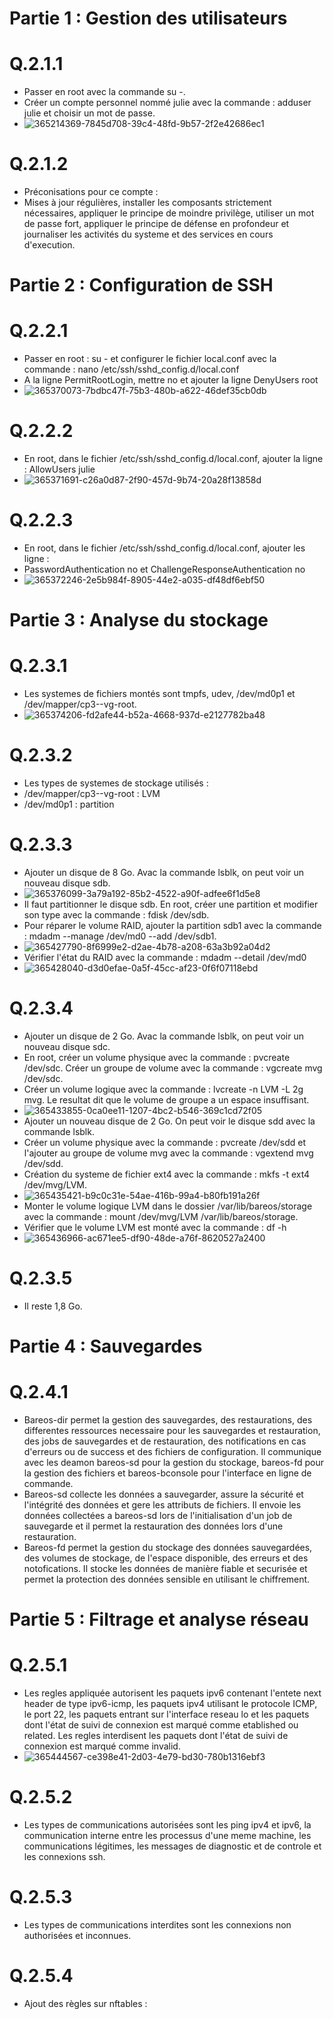 # Partie 1 : Gestion des utilisateurs

# Q.2.1.1

* Passer en root avec la commande su -.
* Créer un compte personnel nommé julie avec la commande : adduser julie et choisir un mot de passe.
* ![365214369-7845d708-39c4-48fd-9b57-2f2e42686ec1](https://github.com/user-attachments/assets/c5b15ea5-4eeb-4f9d-bce6-66f4519ba4e6)

# Q.2.1.2

* Préconisations pour ce compte :
* Mises à jour régulières, installer les composants strictement nécessaires, appliquer le principe de moindre privilège, utiliser un mot de passe fort, appliquer le principe de défense en profondeur et journaliser les activités du systeme et des services en cours d'execution.

# Partie 2 : Configuration de SSH

# Q.2.2.1

* Passer en root : su - et configurer le fichier local.conf avec la commande : nano /etc/ssh/sshd_config.d/local.conf
* A la ligne PermitRootLogin, mettre no et ajouter la ligne DenyUsers root
* ![365370073-7bdbc47f-75b3-480b-a622-46def35cb0db](https://github.com/user-attachments/assets/7dc94078-479f-4eca-917b-a68e3e74ff16)

# Q.2.2.2

* En root, dans le fichier /etc/ssh/sshd_config.d/local.conf, ajouter la ligne : AllowUsers julie
* ![365371691-c26a0d87-2f90-457d-9b74-20a28f13858d](https://github.com/user-attachments/assets/abf41046-c3e4-4c75-a8ad-29a1678b8869)

# Q.2.2.3

* En root, dans le fichier /etc/ssh/sshd_config.d/local.conf, ajouter les ligne :
* PasswordAuthentication no et ChallengeResponseAuthentication no
* ![365372246-2e5b984f-8905-44e2-a035-df48df6ebf50](https://github.com/user-attachments/assets/4f525f34-7eba-4f79-a707-652a613dd4e7)

# Partie 3 : Analyse du stockage

# Q.2.3.1 

* Les systemes de fichiers montés sont tmpfs, udev, /dev/md0p1 et /dev/mapper/cp3--vg-root.
* ![365374206-fd2afe44-b52a-4668-937d-e2127782ba48](https://github.com/user-attachments/assets/091e2803-c117-4ea1-b035-2843f39082e2)

# Q.2.3.2

* Les types de systemes de stockage utilisés :
* /dev/mapper/cp3--vg-root : LVM
* /dev/md0p1 : partition

# Q.2.3.3

* Ajouter un disque de 8 Go. Avac la commande lsblk, on peut voir un nouveau disque sdb.
* ![365376099-3a79a192-85b2-4522-a90f-adfee6f1d5e8](https://github.com/user-attachments/assets/b0ed9d31-488a-4fd0-96b9-97522de6adb9)
* Il faut partitionner le disque sdb. En root, créer une partition et modifier son type avec la commande : fdisk /dev/sdb.
* Pour réparer le volume RAID, ajouter la partition sdb1 avec la commande : mdadm --manage /dev/md0 --add /dev/sdb1.
* ![365427790-8f6999e2-d2ae-4b78-a208-63a3b92a04d2](https://github.com/user-attachments/assets/efef56c6-fec8-4bd2-962e-6fe1112f8075)
* Vérifier l'état du RAID avec la commande : mdadm --detail /dev/md0
* ![365428040-d3d0efae-0a5f-45cc-af23-0f6f07118ebd](https://github.com/user-attachments/assets/c09d02d5-0925-40bf-b540-b060bf676cbd)

# Q.2.3.4

* Ajouter un disque de 2 Go. Avac la commande lsblk, on peut voir un nouveau disque sdc.
* En root, créer un volume physique avec la commande : pvcreate /dev/sdc. Créer un groupe de volume avec la commande : vgcreate mvg /dev/sdc.
* Créer un volume logique avec la commande : lvcreate -n LVM -L 2g mvg. Le resultat dit que le volume de groupe a un espace insuffisant.
* ![365433855-0ca0ee11-1207-4bc2-b546-369c1cd72f05](https://github.com/user-attachments/assets/7edde64f-62be-42f8-b6be-b06f54c43884)
* Ajouter un nouveau disque de 2 Go. On peut voir le disque sdd avec la commande lsblk.
* Créer un volume physique avec la commande : pvcreate /dev/sdd et l'ajouter au groupe de volume mvg avec la commande : vgextend mvg /dev/sdd.
* Création du systeme de fichier ext4 avec la commande : mkfs -t ext4 /dev/mvg/LVM.
* ![365435421-b9c0c31e-54ae-416b-99a4-b80fb191a26f](https://github.com/user-attachments/assets/b615c3c4-4c7e-4875-a634-4504ed0b8548)
* Monter le volume logique LVM dans le dossier /var/lib/bareos/storage avec la commande : mount /dev/mvg/LVM /var/lib/bareos/storage.
* Vérifier que le volume LVM est monté avec la commande : df -h
* ![365436966-ac671ee5-df90-48de-a76f-8620527a2400](https://github.com/user-attachments/assets/a39b72b8-76a9-4ed4-abc9-c2f23478f244)

# Q.2.3.5

* Il reste 1,8 Go.

# Partie 4 : Sauvegardes

# Q.2.4.1

* Bareos-dir permet la gestion des sauvegardes, des restaurations, des differentes ressources necessaire pour les sauvegardes et restauration, des jobs de sauvegardes et de restauration, des notifications en cas d'erreurs ou de success et des fichiers de configuration. Il communique avec les deamon bareos-sd pour la gestion du stockage,
bareos-fd pour la gestion des fichiers et bareos-bconsole pour l'interface en ligne de commande.
* Bareos-sd collecte les données a sauvegarder, assure la sécurité et l'intégrité des données et gere les attributs de fichiers. Il envoie les données collectées a bareos-sd lors de l'initialisation d'un job de sauvegarde et il permet la restauration des données lors d'une restauration.
* Bareos-fd permet la gestion du stockage des données sauvegardées, des volumes de stockage, de l'espace disponible, des erreurs et des notofications. Il stocke les données de manière fiable et securisée et permet la protection des données sensible en utilisant le chiffrement.

# Partie 5 : Filtrage et analyse réseau

# Q.2.5.1

* Les regles appliquée autorisent les paquets ipv6 contenant l'entete next header de type ipv6-icmp, les paquets ipv4 utilisant le protocole ICMP, le port 22, les paquets entrant sur l'interface reseau lo et les paquets dont l'état de suivi de connexion est marqué comme etablished ou related. Les regles interdisent les paquets dont l'état de suivi de connexion est marqué comme invalid.
* ![365444567-ce398e41-2d03-4e79-bd30-780b1316ebf3](https://github.com/user-attachments/assets/0d3c29b0-f4c7-4dcf-bfea-a8b9462c1ff5)

# Q.2.5.2

* Les types de communications autorisées sont les ping ipv4 et ipv6, la communication interne entre les processus d'une meme machine, les communications légitimes, les messages de diagnostic et de controle et les connexions ssh.

# Q.2.5.3

* Les types de communications interdites sont les connexions non authorisées et inconnues.

# Q.2.5.4

* Ajout des règles sur nftables :





